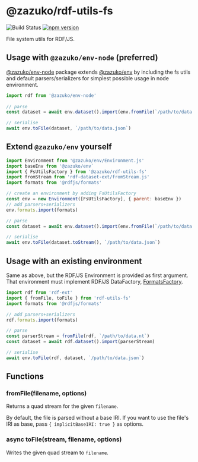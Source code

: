 # @zazuko/rdf-utils-fs

![Build Status](https://github.com/zazuko/rdf-utils-fs/actions/workflows/ci.yaml/badge.svg?branch=master)
[![npm version](https://badge.fury.io/js/@zazuko%2Frdf-utils-fs.svg)](https://badge.fury.io/js/@zazuko%2Frdf-utils-fs)

File system utils for RDF/JS.

## Usage with `@zazuko/env-node` (preferred)

[@zazuko/env-node](https://npm.im/@zazuko/env-node) package extends [@zazuko/env](https://npm.im/@zazuko/env) by including
the fs utils and default parsers/serializers for simplest possible usage in node environment.

```js
import rdf from '@zazuko/env-node'
        
// parse
const dataset = await env.dataset().import(env.fromFile(`/path/to/data.nt`))

// serialise
await env.toFile(dataset, `/path/to/data.json`)
```

## Extend `@zazuko/env` yourself

```js
import Environment from '@zazuko/env/Environment.js'
import baseEnv from '@zazuko/env`
import { FsUtilsFactory } from '@zazuko/rdf-utils-fs'
import fromStream from 'rdf-dataset-ext/fromStream.js'
import formats from '@rdfjs/formats'

// create an environment by adding FsUtilsFactory
const env = new Environment([FsUtilsFactory], { parent: baseEnv })
// add parsers+serializers
env.formats.import(formats)

// parse
const dataset = await env.dataset().import(env.fromFile(`/path/to/data.nt`))

// serialise
await env.toFile(dataset.toStream(), `/path/to/data.json`)
```

## Usage with an existing environment

Same as above, but the RDF/JS Environment is provided as first argument. 
That environment must implement RDF/JS DataFactory, [FormatsFactory](https://github.com/rdfjs-base/formats/tree/master/Factory.js).

```js
import rdf from 'rdf-ext'
import { fromFile, toFile } from 'rdf-utils-fs'
import formats from '@rdfjs/formats'

// add parsers+serializers
rdf.formats.import(formats)

// parse
const parserStream = fromFile(rdf, `/path/to/data.nt`)
const dataset = await rdf.dataset().import(parserStream)

// serialise
await env.toFile(rdf, dataset, `/path/to/data.json`)
```
    
## Functions

### fromFile(filename, options)

Returns a quad stream for the given `filename`.

By default, the file is parsed without a base IRI. If you want to use the file's IRI as base, pass `{ implicitBaseIRI: true }` as options.

### async toFile(stream, filename, options)

Writes the given quad stream to `filename`. 
